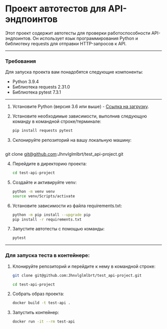 
# Проект автотестов для API-эндпоинтов 
Этот проект содержит автотесты для проверки работоспособности API-эндпоинтов. Он использует язык программирования Python и библиотеку requests для отправки HTTP-запросов к API.

***
### Требования
Для запуска проекта вам понадобятся следующие компоненты:

- Python 3.9.4
- Библиотека requests 2.31.0
- Библиотека pytest 7.3.1

***

1. Установите Python (версия 3.6 или выше) - [Ссылка на загрузку](https://www.python.org/downloads/).

2. Установите необходимые зависимости, выполнив следующую команду в командной строке/терминале:

   ```bash
   pip install requests pytest

3. Склонируйте репозиторий на вашу локальную машину:

   ```bash
  git clone git@github.com:Jhnvlglmlbrt/test_api-project.git

4. Перейдите в директорию проекта: 

   ```bash
   cd test-api-project
   
5. Создайте и активируйте venv:

   ```bash
   python -m venv venv
   source venv/Scripts/activate

6. Установите зависимости из файла requirements.txt:

   ```bash
   python -m pip install --upgrade pip
   pip install -r requirements.txt

7. Запустите автотесты с помощью команды:

   ```bash
   pytest 

***

### Для запуска теста в контейнере:

1. Клонируйте репозиторий и перейдите к нему в командной строке:

   ```bash
   git clone git@github.com:Jhnvlglmlbrt/test_api-project.git

   cd test-api-project

2. Собрать образ проекта:

   ```bash
   docker build -t test-api .

3. Запустить контейнер:

   ```bash
   docker run -it --rm test-api
